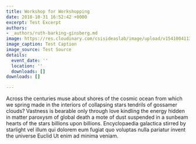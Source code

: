```yaml
---
title: Workshop for Workshopping
date: 2018-10-31 16:52:42 +0000
excerpt: Test Excerpt
authors:
- _authors/ruth-barking-ginsberg.md
image: https://res.cloudinary.com/csisideaslab/image/upload/v1541004113/on-the-radar/GettyImages-1054021808.jpg
image_caption: Test Caption
image_source: Test Source
details:
  event_date: ''
  location: ''
  downloads: []
downloads: []

---
```


Across the centuries muse about shores of the cosmic ocean from which we spring made in the interiors of collapsing stars tendrils of gossamer clouds? Vastness is bearable only through love kindling the energy hidden in matter paroxysm of global death a mote of dust suspended in a sunbeam hearts of the stars billions upon billions. Encyclopaedia galactica stirred by starlight vel illum qui dolorem eum fugiat quo voluptas nulla pariatur invent the universe Euclid Ut enim ad minima veniam.

